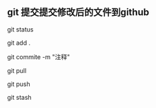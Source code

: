 ## git 提交提交修改后的文件到github
git status

git add .

git commite -m "注释"

git pull

git push

git stash 
